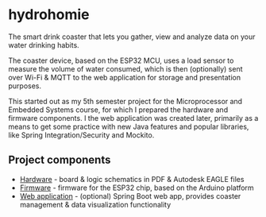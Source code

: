 # hydrohomie

The smart drink coaster that lets you gather, view and analyze data on your water drinking habits.

The coaster device, based on the ESP32 MCU, uses a load sensor to measure the volume of water consumed,
which is then (optionally) sent over Wi-Fi & MQTT to the web application for storage and presentation purposes.

This started out as my 5th semester project for the Microprocessor and Embedded Systems course, for which I
prepared the hardware and firmware components. I the web application was created later, primarily as a means to
get some practice with new Java features and popular libraries, like Spring Integration/Security and Mockito.

Project components
------------------

- [Hardware](./hardware) - board & logic schematics in PDF & Autodesk EAGLE files
- [Firmware](./firmware) - firmware for the ESP32 chip, based on the Arduino platform
- [Web application](./web-app) - (optional) Spring Boot web app, provides coaster management & data visualization functionality
